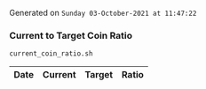 Generated on `Sunday 03-October-2021 at 11:47:22`

### Current to Target Coin Ratio
`current_coin_ratio.sh`

Date|Current|Target|Ratio
---|---|---|---
